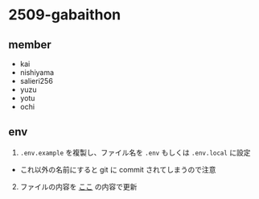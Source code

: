 # 2509-gabaithon

## member
- kai
- nishiyama
- salieri256
- yuzu
- yotu
- ochi

## env
1. `.env.example` を複製し、ファイル名を `.env` もしくは `.env.local` に設定
  - これ以外の名前にすると git に commit されてしまうので注意
2. ファイルの内容を [ここ](https://discord.com/channels/1410219570576232572/1414343468272193647/1414343472168828950) の内容で更新
   